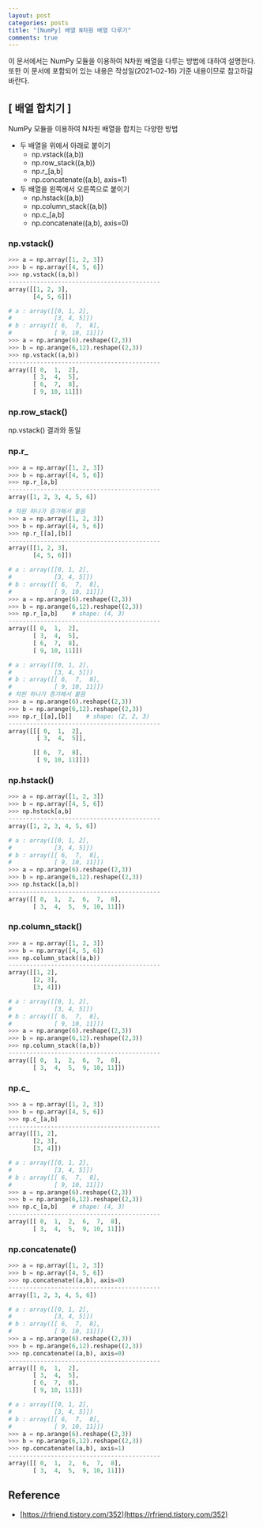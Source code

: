 ```yaml
---
layout: post
categories: posts
title: "[NumPy] 배열 N차원 배열 다루기"
comments: true
---
```


이 문서에서는 NumPy 모듈을 이용하여 N차원 배열을 다루는 방법에 대하여 설명한다. 또한 이 문서에 포함되어 있는 내용은 작성일(2021-02-16) 기준 내용이므로 참고하길 바란다.


## [ 배열 합치기 ] 

NumPy 모듈을 이용하여 N차원 배열을 합치는 다양한 방법

- 두 배열을 위에서 아래로 붙이기
   - np.vstack((a,b))	
   - np.row_stack((a,b))
   - np.r_[a,b]
   - np.concatenate((a,b), axis=1)
- 두 배열을 왼쪽에서 오른쪽으로 붙이기	
	- np.hstack((a,b))
	- np.column_stack((a,b))
	- np.c_[a,b]
	- np.concatenate((a,b), axis=0)


### np.vstack()


```python
>>> a = np.array([1, 2, 3])
>>> b = np.array([4, 5, 6])
>>> np.vstack((a,b))
-------------------------------------------
array([[1, 2, 3],
       [4, 5, 6]])
```
```python
# a : array([[0, 1, 2],
#            [3, 4, 5]])
# b : array([[ 6,  7,  8],
#            [ 9, 10, 11]])
>>> a = np.arange(6).reshape((2,3))   
>>> b = np.arange(6,12).reshape((2,3))    
>>> np.vstack((a,b))
-------------------------------------------
array([[ 0,  1,  2],
       [ 3,  4,  5],
       [ 6,  7,  8],
       [ 9, 10, 11]])
```


### np.row_stack()

np.vstack() 결과와 동일



### np.r_

```python
>>> a = np.array([1, 2, 3])
>>> b = np.array([4, 5, 6])
>>> np.r_[a,b]
-------------------------------------------
array([1, 2, 3, 4, 5, 6])
```
```python
# 차원 하나가 증가해서 붙음
>>> a = np.array([1, 2, 3])
>>> b = np.array([4, 5, 6])
>>> np.r_[[a],[b]]  
-------------------------------------------
array([[1, 2, 3],
       [4, 5, 6]])
```
```python
# a : array([[0, 1, 2],
#            [3, 4, 5]])
# b : array([[ 6,  7,  8],
#            [ 9, 10, 11]])
>>> a = np.arange(6).reshape((2,3))   
>>> b = np.arange(6,12).reshape((2,3))    
>>> np.r_[a,b]    # shape: (4, 3)
-------------------------------------------
array([[ 0,  1,  2],
       [ 3,  4,  5],
       [ 6,  7,  8],
       [ 9, 10, 11]])
```
```python
# a : array([[0, 1, 2],
#            [3, 4, 5]])
# b : array([[ 6,  7,  8],
#            [ 9, 10, 11]])
# 차원 하나가 증가해서 붙음
>>> a = np.arange(6).reshape((2,3))    
>>> b = np.arange(6,12).reshape((2,3))   
>>> np.r_[[a],[b]]    # shape: (2, 2, 3)
-------------------------------------------
array([[[ 0,  1,  2],
        [ 3,  4,  5]],

       [[ 6,  7,  8],
        [ 9, 10, 11]]])
```


### np.hstack()

```python
>>> a = np.array([1, 2, 3])
>>> b = np.array([4, 5, 6])
>>> np.hstack[a,b]
-------------------------------------------
array([1, 2, 3, 4, 5, 6])
```
```python
# a : array([[0, 1, 2],
#            [3, 4, 5]])
# b : array([[ 6,  7,  8],
#            [ 9, 10, 11]])
>>> a = np.arange(6).reshape((2,3))    
>>> b = np.arange(6,12).reshape((2,3))   
>>> np.hstack([a,b])
-------------------------------------------
array([[ 0,  1,  2,  6,  7,  8],
       [ 3,  4,  5,  9, 10, 11]])      											   
```


### np.column_stack()

```python
>>> a = np.array([1, 2, 3])
>>> b = np.array([4, 5, 6])
>>> np.column_stack((a,b))
-------------------------------------------
array([[1, 2],
       [2, 3],
       [3, 4]])
```
```python
# a : array([[0, 1, 2],
#            [3, 4, 5]])
# b : array([[ 6,  7,  8],
#            [ 9, 10, 11]])
>>> a = np.arange(6).reshape((2,3))
>>> b = np.arange(6,12).reshape((2,3))
>>> np.column_stack((a,b))
-------------------------------------------
array([[ 0,  1,  2,  6,  7,  8],
       [ 3,  4,  5,  9, 10, 11]])
```


### np.c_
```python
>>> a = np.array([1, 2, 3])
>>> b = np.array([4, 5, 6])
>>> np.c_[a,b]
-------------------------------------------
array([[1, 2],
       [2, 3],
       [3, 4]])
```
```python
# a : array([[0, 1, 2],
#            [3, 4, 5]])
# b : array([[ 6,  7,  8],
#            [ 9, 10, 11]])
>>> a = np.arange(6).reshape((2,3))    
>>> b = np.arange(6,12).reshape((2,3))    
>>> np.c_[a,b]    # shape: (4, 3)
-------------------------------------------
array([[ 0,  1,  2,  6,  7,  8],
       [ 3,  4,  5,  9, 10, 11]])
```


### np.concatenate()

```python
>>> a = np.array([1, 2, 3])
>>> b = np.array([4, 5, 6])
>>> np.concatenate((a,b), axis=0)
-------------------------------------------
array([1, 2, 3, 4, 5, 6])
```
```python
# a : array([[0, 1, 2],
#            [3, 4, 5]])
# b : array([[ 6,  7,  8],
#            [ 9, 10, 11]])
>>> a = np.arange(6).reshape((2,3))    
>>> b = np.arange(6,12).reshape((2,3))    
>>> np.concatenate((a,b), axis=0)
-------------------------------------------
array([[ 0,  1,  2],
       [ 3,  4,  5],
       [ 6,  7,  8],
       [ 9, 10, 11]])
```
```python
# a : array([[0, 1, 2],
#            [3, 4, 5]])
# b : array([[ 6,  7,  8],
#            [ 9, 10, 11]])
>>> a = np.arange(6).reshape((2,3))
>>> b = np.arange(6,12).reshape((2,3))
>>> np.concatenate((a,b), axis=1)
-------------------------------------------
array([[ 0,  1,  2,  6,  7,  8],
       [ 3,  4,  5,  9, 10, 11]])
```


## Reference
- [https://rfriend.tistory.com/352](https://rfriend.tistory.com/352)
